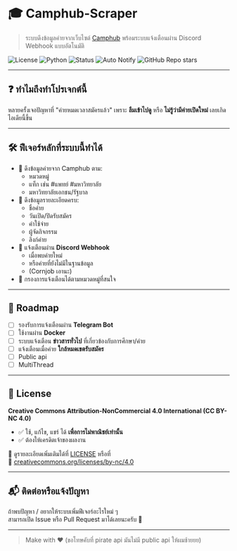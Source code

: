 # 🎓 Camphub-Scraper

> ระบบดึงข้อมูลค่ายจากเว็บไซต์ [Camphub](https://www.camphub.in.th) พร้อมระบบแจ้งเตือนผ่าน Discord Webhook แบบอัตโนมัติ

![License](https://img.shields.io/badge/license-CC%20BY--NC%204.0-lightgrey.svg)
![Python](https://img.shields.io/badge/Python-3.9+-blue.svg)
![Status](https://img.shields.io/badge/Status-Active-brightgreen.svg)
![Auto Notify](https://img.shields.io/badge/Discord-Webhook%20Notify-7289da.svg)
![GitHub Repo stars](https://img.shields.io/github/stars/idkwhyiusethisname/Camphub-Scraper?style=social)


---

## ❓ ทำไมถึงทำโปรเจกต์นี้

หลายครั้งเจอปัญหาที่ "ค่ายหมดเวลาสมัครแล้ว" เพราะ **ลืมเข้าไปดู** หรือ **ไม่รู้ว่ามีค่ายเปิดใหม่** เลยเกิดไอเดียนี้ขึ้น

---

## 🛠️ ฟีเจอร์หลักที่ระบบนี้ทำได้

- 🔎 ดึงข้อมูลค่ายจาก Camphub ตาม:
  - หมวดหมู่
  - แท็ก เช่น #แพทย์ #มหาวิทยาลัย
  - มหาวิทยาลัยเอกชน/รัฐบาล
- 📅 ดึงข้อมูลรายละเอียดครบ:
  - ชื่อค่าย
  - วันเปิด/ปิดรับสมัคร
  - ค่าใช้จ่าย
  - ผู้จัดกิจกรรม
  - ลิงก์ค่าย
- 🔔 แจ้งเตือนผ่าน **Discord Webhook**
  - เมื่อพบค่ายใหม่
  - หรือค่ายที่ยังไม่มีในฐานข้อมูล
  - (Cornjob เอานะ)
- 🎯 กรองการแจ้งเตือนได้ตามหมวดหมู่ที่สนใจ

---
## 📍 Roadmap

- [ ] รองรับการแจ้งเตือนผ่าน **Telegram Bot**
- [ ] ใช้งานผ่าน **Docker**
- [ ] ระบบแจ้งเตือน **ข่าวสารทั่วไป** ที่เกี่ยวข้องกับการศึกษา/ค่าย
- [ ] แจ้งเตือนเมื่อค่าย **ใกล้หมดเขตรับสมัคร**
- [ ] Public api
- [ ] MultiThread

---

## 📜 License

**Creative Commons Attribution-NonCommercial 4.0 International (CC BY-NC 4.0)**  

- ✅ ใช้, แก้ไข, แชร์ ได้ **เพื่อการไม่พาณิชย์เท่านั้น**
- ✅ ต้องให้เครดิตเจ้าของผลงาน

📄 ดูรายละเอียดเพิ่มเติมได้ที่ [LICENSE](./LICENSE) หรือที่  
🔗 [creativecommons.org/licenses/by-nc/4.0](https://creativecommons.org/licenses/by-nc/4.0/)

---

## 📬 ติดต่อหรือแจ้งปัญหา

ถ้าพบปัญหา / อยากให้ระบบเพิ่มฟีเจอร์อะไรใหม่ ๆ  
สามารถเปิด Issue หรือ Pull Request มาได้เลยนะครับ 🙌

---

> Make with ❤️ (ขอโทษคับที่ pirate api มันไม่มี public api ให้ผมช้ายยย)
